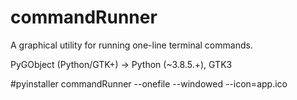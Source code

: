 # commandRunner

A graphical utility for running one-line terminal commands. 

PyGObject (Python/GTK+) -> Python (~3.8.5.+), GTK3

#pyinstaller commandRunner --onefile --windowed --icon=app.ico

